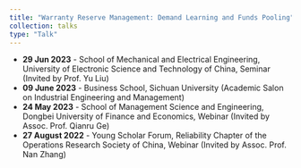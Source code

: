 ```yaml
---
title: "Warranty Reserve Management: Demand Learning and Funds Pooling"
collection: talks
type: "Talk"
---
```

<ul>
  <li><b>29 Jun 2023</b> - School of Mechanical and Electrical Engineering, University of Electronic Science and Technology of China, Seminar (Invited by Prof. Yu Liu)</li>
  <li><b>09 June 2023</b> - Business School, Sichuan University (Academic Salon on Industrial Engineering and Management)</li>
  <li><b>24 May 2023</b> - School of Management Science and Engineering, Dongbei University of Finance and Economics, Webinar (Invited by Assoc. Prof. Qianru Ge)</li>
  <li><b>27 August 2022</b> - Young Scholar Forum, Reliability Chapter of the Operations Research Society of China, Webinar (Invited by Assoc. Prof. Nan Zhang)</li>
</ul>
